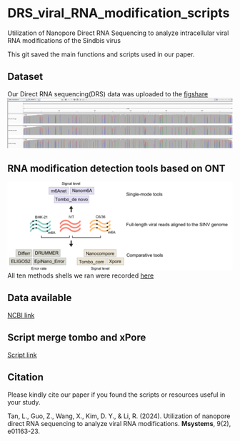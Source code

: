 # DRS_viral_RNA_modification_scripts

Utilization of Nanopore Direct RNA Sequencing to analyze intracellular viral RNA modifications of the Sindbis virus

This git saved the main functions and scripts used in our paper.
## Dataset 
Our Direct RNA sequencing(DRS) data was uploaded to the [figshare](https://figshare.com/account/home#/projects/167354)
![alt text](pictures/igv.png)

## RNA modification detection tools based on ONT
![alt text](pictures/sample.png)
All ten methods shells we ran were recorded [here](tackle_subsample_data/pipeline_all_method.md)

## Data available
[NCBI link](https://www.ncbi.nlm.nih.gov/bioproject/PRJNA983926)

## Script merge tombo and xPore 
[Script link](https://github.com/lrslab/Scripts_merge_DRS_methods)

## Citation
Please kindly cite our paper if you found the scripts or resources useful in your study.

Tan, L., Guo, Z., Wang, X., Kim, D. Y., & Li, R. (2024). Utilization of nanopore direct RNA sequencing to analyze viral RNA modifications. **Msystems**, 9(2), e01163-23.
